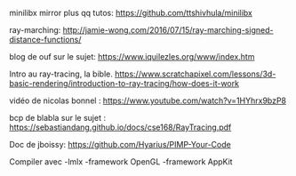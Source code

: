 minilibx mirror plus qq tutos:
https://github.com/ttshivhula/minilibx

ray-marching: 
http://jamie-wong.com/2016/07/15/ray-marching-signed-distance-functions/

blog de ouf sur le sujet:
https://www.iquilezles.org/www/index.htm

Intro au ray-tracing, la bible.
https://www.scratchapixel.com/lessons/3d-basic-rendering/introduction-to-ray-tracing/how-does-it-work

vidéo de nicolas bonnel : 
https://www.youtube.com/watch?v=1HYhrx9bzP8

bcp de blabla sur le sujet :
https://sebastiandang.github.io/docs/cse168/RayTracing.pdf

Doc de jboissy:
https://github.com/Hyarius/PIMP-Your-Code


Compiler avec -lmlx -framework OpenGL -framework AppKit

